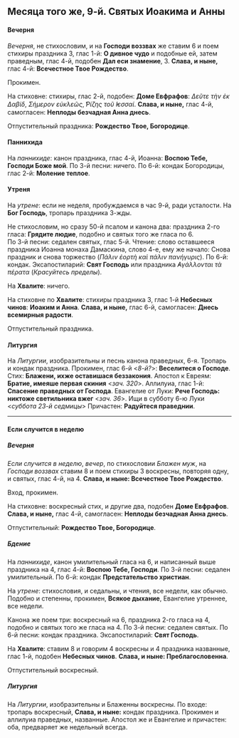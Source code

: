 
## Месяца того же, 9-й. Святых Иоакима и Анны

#### Вечерня

*Вечерня*, не стихословим, и на **Господи воззвах** же ставим 6 и поем стихиры праздника 
3, глас 1-й: **О дивное чудо** и подобные ей, затем праведным, глас 4-й, подобен 
**Дал еси знамение**, 3. **Слава, и ныне,** глас 4-й: **Всечестное Твое Рождество**.

Прокимен. 

На стиховне: стихиры, глас 2-й, подобен: **Доме Евфрафов**: *Δεῦτε τὴν ἐκ Δαβίδ*, *Σήμερον εὐκλεῶς*, *̔Ρίζης τοῦ ̓Ιεσσαί*. 
**Слава, и ныне,** глас 4-й, самогласен: **Неплоды безчадная Анна днесь**.

Отпустительный праздника: **Рождество Твое, Богородице**.

#### Паннихида

На *паннихиде*: канон праздника, глас 4-й, Иоанна: **Воспою Тебе, Господи Боже мой**. 
По 3-й песни: ничего. 
По 6-й: кондак Богородицы, глас 2-й: **Моление теплое**.

#### Утреня

На *утрене*: если не неделя, пробуждаемся в час 9-й, ради усталости. 
На **Бог Господь**, тропарь праздника 3-жды. 

Не стихословим, но сразу 50-й псалом и канона два: праздника 2-го гласа: **Грядите людие**, 
подобно и святых того же гласа по 6.  
По 3-й песни: седален святых, глас 5-й. Чтение: слово оставшееся праздника Иоанна монаха 
Дамаскина, слово 4-е, ему же начало: Снова праздник и снова торжество (*Πάλιν ἐορτὴ καὶ πάλιν πανήγυρις*). 
По 6-й: кондак. 
Эксапостиларий: **Свят Господь** или праздника *̓Αγάλλονται τὰ πέρατα* (*Красуйтесь пределы*).

На **Хвалите**: ничего.

На стиховне по **Хвалите**: стихиры праздника 3, глас 1-й **Небесных чинов**: **Иоаким и Анна**. 
**Слава, и ныне,** глас 6-й, самогласен: **Днесь всемирныя радости**.

Отпустительный праздника.

#### Литургия

На *Литургии*, изобразительны и песнь канона праведных, 6-я. Тропарь и кондак праздника.
Прокимен, глас 6-й <*8-й?*>: **Веселитеся о Господе**. Стих: **Блажени, ихже оставишася беззакония**. 
Апостол к Евреям: **Братие, имеяше первая скиния** <*зач. 320*>.
Аллилуиа, глас 1-й: **Спасение праведных от Господа**. 
Евангелие от Луки: **Рече Господь: никтоже светильника вжег** <*зач. 36*>. Ищи в субботу 
6-ю Луки <*суббота 23-й седмицы*>
Причастен: **Радуйтеся праведнии**.

---

#### Если случится в неделю

##### Вечерня

*Если случится в неделю*, *вечер*, по стихословии *Блажен муж*, на *Господи воззвах* ставим 8 
и поем стихиры 3 воскресны, повторяя одну, и святых, глас 4-й, на 4. 
**Слава, и ныне: Всечестное Твое Рождество**.

Вход, прокимен. 

На стиховне: воскресный стих, и другие два, подобен **Доме Евфрафов**. 
**Слава, и ныне,** глас 4-й, самогласен: **Неплоды безчадная Анна днесь**.

Отпустительный: **Рождество Твое, Богородице**.

##### Бдение

На *паннихиде*, канон умилительный гласа на 6, и написанный выше праздника на 4, глас 4-й: 
**Воспою Тебе, Господи**. 
По 3-й песни: седален умилительный. 
По 6-й: кондак **Предстательство христиан**. 

На *утрене*: стихословия, и седальны, и чтения, все недели, как обычно. Подобно и степенны, 
прокимен, **Всякое дыхание**, Евангелие утреннее, все недели. 

Канона же поем три: воскресный на 6, праздника 2-го гласа на 4, подобно и святых 
того же гласа на 4. 
По 3-й песни: седален святых. 
По 6-й песни: кондак праздника. 
Эксапостиларий: **Свят Господь**. 

На **Хвалите**: ставим 8 и говорим 4 воскресны и 4 праздника названные, глас 1-й, 
подобен **Небесных чинов**. **Слава, и ныне: Преблагословенна**. 

Отпустительный воскресный. 

##### Литургия

На *Литургии*, изобразительны и Блаженны воскресны. 
По входе: тропарь воскресный, **Слава, и ныне:** кондак праздника. 
Прокимен и аллилуиа праведных, названные. 
Апостол же и Евангелие и причастен: оба, предваряет же недельный всегда. 

